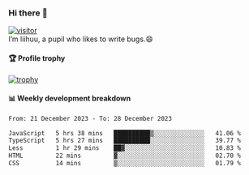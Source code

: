 ### Hi there 👋
[![visitor](https://visitor-badge.glitch.me/badge?page_id=liihuu&right_color=blue)](https://github.com/liihuu)<br>
I’m liihuu, a pupil who likes to write bugs.😄


#### 🏆 Profile trophy
[![trophy](https://github-profile-trophy.vercel.app?username=liihuu&margin-w=16&margin-h=16&rank=-C,-B)](https://github.com/liihuu)


#### 📊 Weekly development breakdown
<!--START_SECTION:waka-->

```txt
From: 21 December 2023 - To: 28 December 2023

JavaScript   5 hrs 38 mins   ██████████▒░░░░░░░░░░░░░░   41.06 %
TypeScript   5 hrs 27 mins   ██████████░░░░░░░░░░░░░░░   39.77 %
Less         1 hr 29 mins    ██▓░░░░░░░░░░░░░░░░░░░░░░   10.83 %
HTML         22 mins         ▓░░░░░░░░░░░░░░░░░░░░░░░░   02.70 %
CSS          14 mins         ▒░░░░░░░░░░░░░░░░░░░░░░░░   01.79 %
```

<!--END_SECTION:waka-->

<!--
**liihuu/liihuu** is a ✨ _special_ ✨ repository because its `README.md` (this file) appears on your GitHub profile.

Here are some ideas to get you started:

- 🔭 I’m currently working on ...
- 🌱 I’m currently learning ...
- 👯 I’m looking to collaborate on ...
- 🤔 I’m looking for help with ...
- 💬 Ask me about ...
- 📫 How to reach me: ...
- 😄 Pronouns: ...
- ⚡ Fun fact: ...
-->
